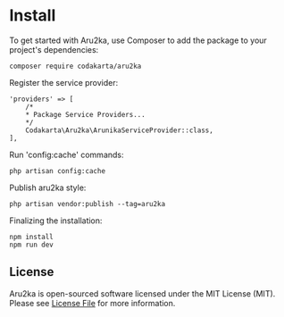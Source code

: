 # Install

To get started with Aru2ka, use Composer to add the package to your project's dependencies:

```
composer require codakarta/aru2ka
```
Register the service provider:

```
'providers' => [
    /*
    * Package Service Providers...
    */
    Codakarta\Aru2ka\ArunikaServiceProvider::class,
],
```
Run 'config:cache' commands:

```
php artisan config:cache
```

Publish aru2ka style:

```
php artisan vendor:publish --tag=aru2ka
```

Finalizing the installation:

```
npm install
npm run dev
```
<!-- <br>
<h3 align="center">
    <a href="https://realrashid.github.io/sweet-alert" target="_blank">Documentation</a>
</h3>
<br> -->


## License

Aru2ka is open-sourced software licensed under the MIT License (MIT). Please see [License File](LICENSE.md) for more information.